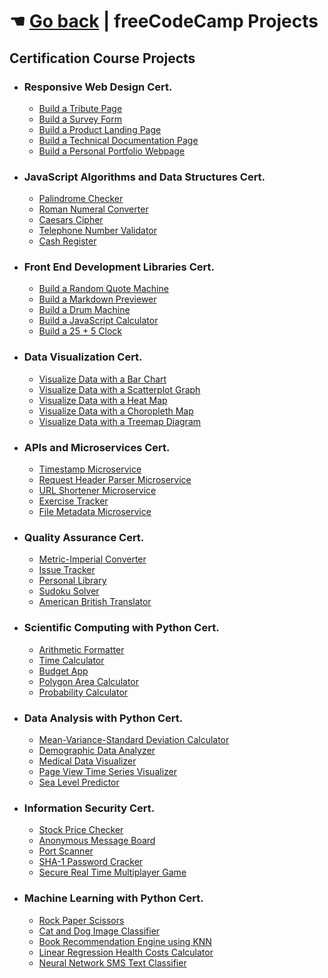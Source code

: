 # &#9754; [Go back](https://mikekamilos.github.io/) | freeCodeCamp Projects
## Certification Course Projects

* ### Responsive Web Design Cert.
  * [Build a Tribute Page](https://mikekamilos.github.io/free-code-camp/fcc1-resdes/tribute-page/index.html)
  * [Build a Survey Form](https://mikekamilos.github.io/free-code-camp/fcc1-resdes/survey-form/index.html)
  * [Build a Product Landing Page](#)
  * [Build a Technical Documentation Page](#)
  * [Build a Personal Portfolio Webpage](#)
* ### JavaScript Algorithms and Data Structures Cert.
  * [Palindrome Checker](#)
  * [Roman Numeral Converter](#)
  * [Caesars Cipher](#)
  * [Telephone Number Validator](#)
  * [Cash Register](#)
* ### Front End Development Libraries Cert.
  * [Build a Random Quote Machine](#)
  * [Build a Markdown Previewer](#)
  * [Build a Drum Machine](#)
  * [Build a JavaScript Calculator](#)
  * [Build a 25 + 5 Clock](#)
* ### Data Visualization Cert.
  * [Visualize Data with a Bar Chart](#)
  * [Visualize Data with a Scatterplot Graph](#)
  * [Visualize Data with a Heat Map](#)
  * [Visualize Data with a Choropleth Map](#)
  * [Visualize Data with a Treemap Diagram](#)
* ### APIs and Microservices Cert.
  * [Timestamp Microservice](#)
  * [Request Header Parser Microservice](#)
  * [URL Shortener Microservice](#)
  * [Exercise Tracker](#)
  * [File Metadata Microservice](#)
* ### Quality Assurance Cert.
  * [Metric-Imperial Converter](#)
  * [Issue Tracker](#)
  * [Personal Library](#)
  * [Sudoku Solver](#)
  * [American British Translator](#)
* ### Scientific Computing with Python Cert.
  * [Arithmetic Formatter](#)
  * [Time Calculator](#)
  * [Budget App](#)
  * [Polygon Area Calculator](#)
  * [Probability Calculator](#)
* ### Data Analysis with Python Cert.
  * [Mean-Variance-Standard Deviation Calculator](#)
  * [Demographic Data Analyzer](#)
  * [Medical Data Visualizer](#)
  * [Page View Time Series Visualizer](#)
  * [Sea Level Predictor](#)
* ### Information Security Cert.
  * [Stock Price Checker](#)
  * [Anonymous Message Board](#)
  * [Port Scanner](#)
  * [SHA-1 Password Cracker](#)
  * [Secure Real Time Multiplayer Game](#)
* ### Machine Learning with Python Cert.
  * [Rock Paper Scissors](#)
  * [Cat and Dog Image Classifier](#)
  * [Book Recommendation Engine using KNN](#)
  * [Linear Regression Health Costs Calculator](#)
  * [Neural Network SMS Text Classifier](#)
